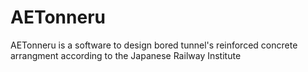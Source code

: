 # AETonneru
AETonneru is a software to design bored tunnel's reinforced concrete arrangment according to the Japanese Railway Institute
